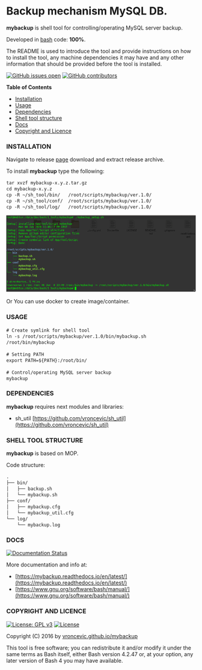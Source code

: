 # Backup mechanism MySQL DB.

**mybackup** is shell tool for controlling/operating MySQL server backup.

Developed in [bash](https://en.wikipedia.org/wiki/Bash_(Unix_shell)) code: **100%**.

The README is used to introduce the tool and provide instructions on
how to install the tool, any machine dependencies it may have and any
other information that should be provided before the tool is installed.

[![GitHub issues open](https://img.shields.io/github/issues/vroncevic/mybackup.svg)](https://github.com/vroncevic/mybackup/issues)
 [![GitHub contributors](https://img.shields.io/github/contributors/vroncevic/mybackup.svg)](https://github.com/vroncevic/mybackup/graphs/contributors)

<!-- START doctoc -->
**Table of Contents**

- [Installation](#installation)
- [Usage](#usage)
- [Dependencies](#dependencies)
- [Shell tool structure](#shell-tool-structure)
- [Docs](#docs)
- [Copyright and Licence](#copyright-and-licence)
<!-- END doctoc -->

### INSTALLATION

Navigate to release [page](https://github.com/vroncevic/mybackup/releases) download and extract release archive.

To install **mybackup** type the following:

```
tar xvzf mybackup-x.y.z.tar.gz
cd mybackup-x.y.z
cp -R ~/sh_tool/bin/   /root/scripts/mybackup/ver.1.0/
cp -R ~/sh_tool/conf/  /root/scripts/mybackup/ver.1.0/
cp -R ~/sh_tool/log/   /root/scripts/mybackup/ver.1.0/
```
![alt tag](https://raw.githubusercontent.com/vroncevic/mybackup/dev/docs/setup_tree.png)

Or You can use docker to create image/container.

### USAGE

```
# Create symlink for shell tool
ln -s /root/scripts/mybackup/ver.1.0/bin/mybackup.sh /root/bin/mybackup

# Setting PATH
export PATH=${PATH}:/root/bin/

# Control/operating MySQL server backup
mybackup
```

### DEPENDENCIES

**mybackup** requires next modules and libraries:
* sh_util [https://github.com/vroncevic/sh_util](https://github.com/vroncevic/sh_util)

### SHELL TOOL STRUCTURE

**mybackup** is based on MOP.

Code structure:
```
.
├── bin/
│   ├── backup.sh
│   └── mybackup.sh
├── conf/
│   ├── mybackup.cfg
│   └── mybackup_util.cfg
└── log/
    └── mybackup.log
```

### DOCS

[![Documentation Status](https://readthedocs.org/projects/mybackup/badge/?version=latest)](https://mybackup.readthedocs.io/projects/mybackup/en/latest/?badge=latest)

More documentation and info at:
* [https://mybackup.readthedocs.io/en/latest/](https://mybackup.readthedocs.io/en/latest/)
* [https://www.gnu.org/software/bash/manual/](https://www.gnu.org/software/bash/manual/)

### COPYRIGHT AND LICENCE

[![License: GPL v3](https://img.shields.io/badge/License-GPLv3-blue.svg)](https://www.gnu.org/licenses/gpl-3.0) [![License](https://img.shields.io/badge/License-Apache%202.0-blue.svg)](https://opensource.org/licenses/Apache-2.0)

Copyright (C) 2016 by [vroncevic.github.io/mybackup](https://vroncevic.github.io/mybackup)

This tool is free software; you can redistribute it and/or modify
it under the same terms as Bash itself, either Bash version 4.2.47 or,
at your option, any later version of Bash 4 you may have available.

